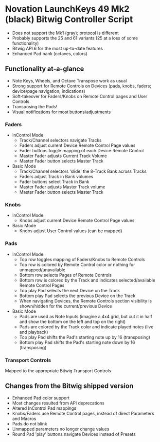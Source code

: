 # Novation LaunchKeys 49 Mk2 (black) Bitwig Controller Script
* Does not support the Mk1 (gray); protocol is different
* Probably supports the 25 and 61 variants (25 at a loss of some functionality)
* Bitwig API 6 for the most up-to-date features
* Enhanced Pad bank (octaves, colors)

## Functionality at-a-glance
* Note Keys, Wheels, and Octave Transpose work as usual
* Strong support for Remote Controls on Devices (pads, knobs, faders; device/page navigation; indications)
* Soft-takeover for Faders/Knobs on Remote Control pages and User Controls
* Transposing the Pads!
* Visual notifications for most buttons/adjustments

### Faders
* InControl Mode
  * Track/Channel selectors navigate Tracks
  * Faders adjust current Device Remote Control Page values
  * Fader buttons toggle mapping of each Device Remote Control
  * Master Fader adjusts Current Track Volume
  * Master Fader button selects Master Track
* Basic Mode
  * Track/Channel selectors 'slide' the 8-Track Bank across Tracks
  * Faders adjust Track in Bank volumes
  * Fader buttons select Track in Bank
  * Master Fader adjusts Master Track volume
  * Master Fader button selects Master Track

### Knobs
  * InControl Mode
    * Knobs adjust current Device Remote Control Page values
  * Basic Mode
    * Knobs adjust User Control values (can be mapped)

### Pads
  * InControl Mode
    * Top row toggles mapping of Faders/Knobs to Remote Controls
    * Top row is colored by Remote Control color or nothing for unmapped/unavailable
    * Bottom row selects Pages of Remote Controls
    * Bottom row is colored by the Track and indicates selected/available Remote Control Pages
    * Top play Pad selects the next Device on the Track
    * Bottom play Pad selects the previous Device on the Track
    * When navigating Devices, the Remote Controls section visibility is shown/hidden for the current/previous Device
  * Basic Mode
    * Pads are used as Note Inputs (imagine a 4x4 grid, but cut it in half and show the bottom on the left and top on the right)
    * Pads are colored by the Track color and indicate played notes (live and playback)
    * Top play Pad shifts the Pad's starting note up by 16 (transposing)
    * Bottom play Pad shifts the Pad's starting note down by 16 (transposing)

### Transport Controls
Mapped to the appropriate Bitwig Transport Controls

## Changes from the Bitwig shipped version
* Enhanced Pad color support
* Most changes resulted from API deprecations
* Altered InControl Pad mappings
* Knobs/Faders use Remote Control pages, instead of direct Parameters and Macros
* Pads do not blink
* Unmapped parameters no longer change values
* Round Pad 'play' buttons navigate Devices instead of Presets
